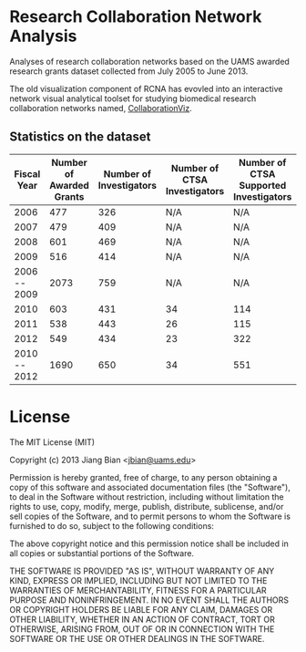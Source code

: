 Research Collaboration Network Analysis
=======================================

Analyses of research collaboration networks based on the UAMS awarded research grants dataset collected from July 2005 to June 2013.

The old visualization component of RCNA has evovled into an interactive network visual analytical toolset for studying biomedical research collaboration networks named, [CollaborationViz](http://bianjiang.github.com/rcna/).

Statistics on the dataset
---------------------------------------
| Fiscal Year | Number of Awarded Grants | Number of Investigators | Number of CTSA Investigators | Number of CTSA Supported Investigators |
| --- | --- | --- | --- | --- | 
| 2006	| 477 | 326 | N/A | N/A |
| 2007	| 479 | 409 | N/A | N/A |
| 2008	| 601 | 469 | N/A | N/A |
| 2009	| 516 | 414 | N/A | N/A |
| 2006 -- 2009 | 2073 | 759 | N/A | N/A |
| 2010	| 603 | 431 | 34 | 114 |
| 2011	| 538 | 443 | 26 | 115 |
| 2012	| 549 | 434 | 23 | 322 |
| 2010 -- 2012 | 1690 | 650 | 34 | 551 |

License
=======================================

The MIT License (MIT)

Copyright (c) 2013 Jiang Bian <<jbian@uams.edu>>

Permission is hereby granted, free of charge, to any person obtaining a copy of this software and associated documentation files (the "Software"), to deal in the Software without restriction, including without limitation the rights to use, copy, modify, merge, publish, distribute, sublicense, and/or sell copies of the Software, and to permit persons to whom the Software is furnished to do so, subject to the following conditions:

The above copyright notice and this permission notice shall be included in all copies or substantial portions of the Software.

THE SOFTWARE IS PROVIDED "AS IS", WITHOUT WARRANTY OF ANY KIND, EXPRESS OR IMPLIED, INCLUDING BUT NOT LIMITED TO THE WARRANTIES OF MERCHANTABILITY, FITNESS FOR A PARTICULAR PURPOSE AND NONINFRINGEMENT. IN NO EVENT SHALL THE AUTHORS OR COPYRIGHT HOLDERS BE LIABLE FOR ANY CLAIM, DAMAGES OR OTHER LIABILITY, WHETHER IN AN ACTION OF CONTRACT, TORT OR OTHERWISE, ARISING FROM, OUT OF OR IN CONNECTION WITH THE SOFTWARE OR THE USE OR OTHER DEALINGS IN THE SOFTWARE.

